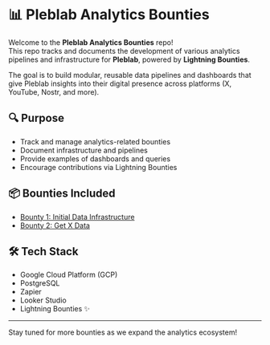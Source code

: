 # 📊 Pleblab Analytics Bounties

Welcome to the **Pleblab Analytics Bounties** repo!  
This repo tracks and documents the development of various analytics pipelines and infrastructure for **Pleblab**, powered by **Lightning Bounties**.  

The goal is to build modular, reusable data pipelines and dashboards that give Pleblab insights into their digital presence across platforms (X, YouTube, Nostr, and more).

## 🔍 Purpose
- Track and manage analytics-related bounties
- Document infrastructure and pipelines
- Provide examples of dashboards and queries
- Encourage contributions via Lightning Bounties

## 📦 Bounties Included
- [Bounty 1: Initial Data Infrastructure](./bounty-1/README.md)
- [Bounty 2: Get X Data](./bounty-2/README.md)

## 🛠 Tech Stack
- Google Cloud Platform (GCP)
- PostgreSQL
- Zapier
- Looker Studio
- Lightning Bounties ✨

---

Stay tuned for more bounties as we expand the analytics ecosystem!